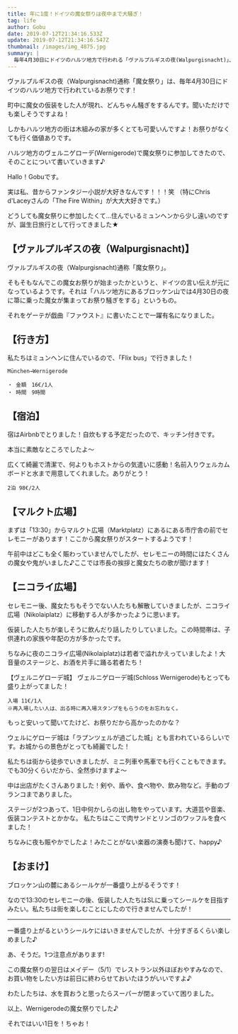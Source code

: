 ```yaml
---
title: 年に1度！ドイツの魔女祭りは夜中まで大騒ぎ！
tag: life
author: Gobu
date: 2019-07-12T21:34:16.533Z
update: 2019-07-12T21:34:16.547Z
thumbnail: /images/img_4875.jpg
summary: |
  毎年4月30日にドイツのハルツ地方で行われる「ヴァルプルギスの夜(Walpurgisnacht)」、通称「魔女祭り」に参加してきました♪
---
```

ヴァルプルギスの夜（Walpurgisnacht)通称「魔女祭り」は、毎年4月30日にドイツのハルツ地方で行われているお祭りです！

町中に魔女の仮装をした人が現れ、どんちゃん騒ぎをするんです。聞いただけでも楽しそうですよね！

しかもハルツ地方の街は木組みの家が多くとても可愛いんですよ！お祭りがなくても行く価値ありです。

ハルツ地方のヴェルニゲローデ(Wernigerode)で魔女祭りに参加してきたので、そのことについて書いていきます♪




Hallo！Gobuです。

実は私、昔からファンタジー小説が大好きなんです！！！笑
（特にChris d'Laceyさんの「The Fire Within」が大大大好きです。）

どうしても魔女祭りに参加したくて…住んでいるミュンヘンから少し遠いのですが、誕生日旅行として行ってきました★

## 【ヴァルプルギスの夜（Walpurgisnacht)】
ヴァルプルギスの夜（Walpurgisnacht)通称「魔女祭り」。

そもそもなんでこの魔女お祭りが始まったかというと、ドイツの言い伝えが元になっているようです。それは「ハルツ地方にあるブロッケン山では4月30日の夜に箒に乗った魔女が集まってお祭り騒ぎをする」というもの。

それをゲーテが戯曲『ファウスト』に書いたことで一躍有名になりました。
 

## 【行き方】

私たちはミュンヘンに住んでいるので、「Flix bus」で行きました！
```
München→Wernigerode

・ 金額　16€/1人
・ 時間　9時間
```


## 【宿泊】

宿はAirbnbでとりました！自炊もする予定だったので、キッチン付きです。

本当に素敵なところでしたよ〜

広くて綺麗で清潔で、何よりもホストからの気遣いに感動！名前入りウェルカムボードと水まで用意してくれました。ありがとう！
```
2泊 98€/2人
```

## 【マルクト広場】
まずは「13:30」からマルクト広場（Marktplatz）にあるにある市庁舎の前でセレモニーがあります！ここから魔女祭りがスタートするようです！

午前中はどこも全く賑わっていませんでしたが、セレモニーの時間にはたくさんの魔女や鬼がいました♪ここでは市長の挨拶と魔女たちの歌が聞けます！


## 【ニコライ広場】
セレモニー後、魔女たちもそうでない人たちも解散していきましたが、ニコライ広場（Nikolaiplatz）に移動する人が多かったように思います。

仮装した人たちが楽しそうに飲んだり話したりしていました。この時間帯は、子供連れの家族や年配の方が多かったです。

ちなみに夜のニコライ広場(Nikolaiplatz)は若者で溢れかえっていましたよ！大音量のステージと、お酒を片手に踊る若者たち！

【ヴェルニゲローデ城】
ヴェルニゲローデ城(Schloss Wernigerode)もとっても盛り上がってました！
```
入場 11€/1人
※再入場したい人は、出る時に再入場スタンプをもらうのをお忘れなく。
```
もっと安いって聞いてたけど、お祭りだから高かったのかな？

ウェルにゲローデ城は「ラプンツェルが過ごした城」とも言われているらしいです。お城からの景色がとっても綺麗でした！

私たちは街から徒歩でいきましたが、ミニ列車や馬車でも行くこともできます。でも30分くらいだから、全然歩けますよ〜

中は出店がたくさんありました！剣や、盾や、食べ物や、飲み物など。手動のブランコまでありました。

ステージが2つあって、1日中何かしらの出し物をやっています。大道芸や音楽、仮装コンテストとかかな。
私たちはここで肉サンドとリンゴのワッフルを食べました！

ちなみに夜も賑やかでしたよ！みたことがない楽器の演奏も聞けて、happy♪

## 【おまけ】
ブロッケン山の麓にあるシールケが一番盛り上がるそうです！

なので13:30のセレモニーの後、仮装した人たちはSLに乗ってシールケを目指すみたい。私たちは街を楽しむことにしたので行きませんでしたが！

---

一番盛り上がるというシールケにはいきませんでしたが、十分すぎるくらい楽しめました♪

あ、そうだ。1つ注意点があります!

この魔女祭りの翌日はメイデー（5/1）でレストラン以外ほぼおやすみなので、お買い物をしたい方は前日に終わらせておいたほうがいいですよ♪

わたしたちは、水を買おうと思ったらスーパーが閉まっていて困りました。

以上、Wernigerodeの魔女祭りでした♪

それではいい1日を！ちゃお！




